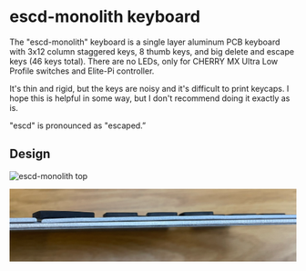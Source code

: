 # escd-monolith keyboard

The "escd-monolith" keyboard is a single layer aluminum PCB keyboard with 3x12 column staggered keys, 8 thumb keys, and big delete and escape keys (46 keys total).
There are no LEDs, only for CHERRY MX Ultra Low Profile switches and Elite-Pi controller.

It's thin and rigid, but the keys are noisy and it's difficult to print keycaps.
I hope this is helpful in some way, but I don't recommend doing it exactly as is.

"escd" is pronounced as "escaped.”

## Design

![escd-monolith top](doc/image/top.png)

![escd-monolith side](doc/image/side.png)
